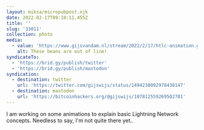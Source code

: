 ```yaml
---
layout: miksa/micropubpost.njk
date: 2022-02-17T09:10:11.455Z
title: ''
slug: '33011'
collection: photo
media:
  - value: 'https://www.gijsvandam.nl/stream/2022/2/17/htlc-animation.gif'
    alt: These beans are out of line!
syndicateTo:
  - 'https://brid.gy/publish/twitter'
  - 'https://brid.gy/publish/mastodon'
syndication:
  - destination: twitter
    url: 'https://twitter.com/gijswijs/status/1494238092978438147'
  - destination: mastodon
    url: 'https://bitcoinhackers.org/@gijswijs/107812559269502781'
---
```

I am working on some animations to explain basic Lightning Network concepts. Needless to say, I&#39;m not quite there yet..
